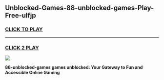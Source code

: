 
## Unblocked-Games-88-unblocked-games-Play-Free-ulfjp
<h3>
<a href="https://premium76.site?title=88-unblocked-games&ref=22A">CLICK TO PLAY</a></h3>
<hr>

<h3>
<a href="https://premium76.site?title=88-unblocked-games&ref=22A">CLICK 2 PLAY</a>
  
</h3>

<a href="https://premium76.site?title=88-unblocked-games&ref=22A"><img src="https://clearcache.store/games.png"></a>


**88-unblocked-games games unblocked: Your Gateway to Fun and Accessible Online Gaming**
